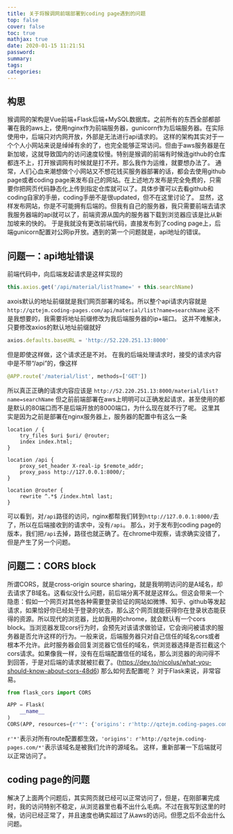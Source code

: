 ```yaml
---
title: 关于将猴调网前端部署到coding page遇到的问题
top: false
cover: false
toc: true
mathjax: true
date: 2020-01-15 11:21:51
password:
summary:
tags:
categories:
---
```


## 构思
猴调网的架构是Vue前端+Flask后端+MySQL数据库。之前所有的东西全部都部署在我的aws上，使用nginx作为前端服务器，gunicorn作为后端服务器。在实际使用中，后端只对内网开放，外部是无法进行api请求的。
这样的架构其实对于一个个人小网站来说是绰绰有余的了，也完全能够正常访问。但由于aws服务器是在新加坡，这就导致国内的访问速度较慢。特别是猴调的前端有时候连github的仓库都连不上，打开猴调网有时候就是打不开。那么我作为运维，就要想办法了。
通常，人们心血来潮想做个小网站又不想花钱买服务器部署的话，都会去使用github page或者coding page来发布自己的网站。在上述地方发布是完全免费的，只需要你把网页代码静态化上传到指定仓库就可以了。具体步骤可以去看github和coding自家的手册，coding手册不是很updated，但不在这里讨论了。
显然，这样发布网站，你是不可能拥有后端的。但我有自己的服务器，我只需要前端去请求我服务器端的api就可以了，前端资源从国内的服务器下载到浏览器应该是比从新加坡来的快的。
于是我就没有更改前端代码，直接发布到了coding page上，后端gunicorn配置对公网ip开放。遇到的第一个问题就是，api地址的错误。

## 问题一：api地址错误
前端代码中，向后端发起请求是这样实现的
```js
this.axios.get('/api/material/list?name=' + this.searchName)
```
axois默认的地址前缀就是我们网页部署的域名。所以整个api请求内容就是
`http://qztejm.coding-pages.com/api/material/list?name=searchName`
这不是我想要的，我需要将地址前缀修改为我后端服务器的ip+端口。
这并不难解决，只要修改axios的默认地址前缀就好
```js
axios.defaults.baseURL = 'http://52.220.251.13:8000'
```
但是即使这样做，这个请求还是不对。
在我的后端处理请求时，接受的请求内容中是不带“/api”的，像这样
```python
@APP.route('/material/list', methods=['GET'])
```
所以真正正确的请求内容应该是
`http://52.220.251.13:8000/material/list?name=searchName`
但之前前端部署在aws上明明可以正确发起请求，甚至使用的都是默认的80端口而不是后端开放的8000端口，为什么现在就不行了呢。
这里其实是因为之前是部署在nginx服务器上，服务器的配置中有这么一条
```
location / {
    try_files $uri $uri/ @router;
    index index.html;
}

location /api {
    proxy_set_header X-real-ip $remote_addr;
    proxy_pass http://127.0.0.1:8000/;
}

location @router {
    rewrite ^.*$ /index.html last;
}
```
可以看到，对`/api`路径的访问，nginx都帮我们转到`http://127.0.0.1:8000/`去了，所以在后端接收到的请求中，没有`/api`。
那么，对于发布到coding page的版本，我们把`/api`去掉，路径也就正确了。在chrome中观察，请求确实没错了，但是产生了另一个问题。

## 问题二：CORS block
所谓CORS，就是cross-origin source sharing，就是我明明访问的是A域名，却去请求了B域名。这看似没什么问题，前后端分离不就是这样么。但这会带来一个隐患：假如一个网页对其他各种需要登录验证的网站如微博、知乎、github等发起请求，如果恰好你已经处于登录的状态，那么这个网页就能获得你在登录状态能获得的资源。所以现代的浏览器，比如我用的chrome，就会默认有一个cors block。当浏览器发现cors行为时，会预先对该请求做验证，它会询问被请求的服务器是否允许这样的行为。一般来说，后端服务器只对自己信任的域名cors或者根本不允许。此时服务器会回复浏览器它信任的域名，供浏览器选择是否拦截这个cors请求。如果像我一样，没有在后端配置信任的域名，那么浏览器的询问得不到回答，于是对后端的请求就被拦截了。(https://dev.to/nicolus/what-you-should-know-about-cors-48d6)
那么如何去配置呢？
对于Flask来说，非常容易。
```python
from flask_cors import CORS

APP = Flask(
    __name__
)
CORS(APP, resources={r'*': {'origins': r'http://qztejm.coding-pages.com/*'}})
```
`r'*'`表示对所有route配置都生效，`'origins': r'http://qztejm.coding-pages.com/*'`表示该域名是被我们允许的源域名。
这样，重新部署一下后端就可以正常访问了。

## coding page的问题
解决了上面两个问题后，其实网页就已经可以正常访问了，但是，在刚部署完成时，我的访问特别不稳定，从浏览器里也看不出什么毛病。不过在我写到这里的时候，访问已经正常了，并且速度也确实超过了从aws的访问。但愿之后不会出什么问题。
